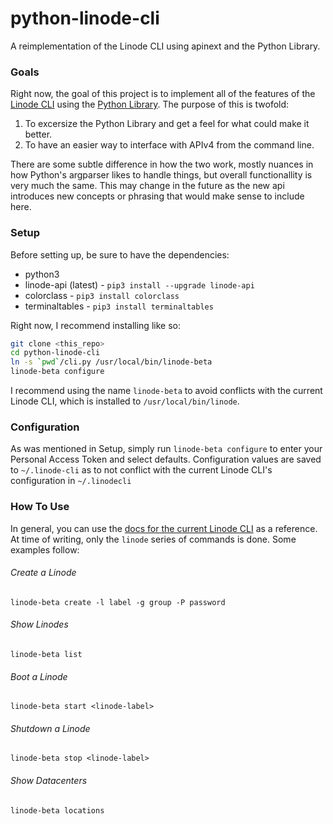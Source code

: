 # python-linode-cli

A reimplementation of the Linode CLI using apinext and the Python Library.

### Goals

Right now, the goal of this project is to implement all of the features of
the [Linode CLI](https://www.linode.com/docs/platform/linode-cli) using the
[Python Library](https://github.com/linode/python-linode-api).  The purpose of this is twofold:

 1. To excersize the Python Library and get a feel for what could make it better.
 1. To have an easier way to interface with APIv4 from the command line.

There are some subtle difference in how the two work, mostly nuances in how Python's
argparser likes to handle things, but overall functionallity is very much the same.
This may change in the future as the new api introduces new concepts or phrasing that
would make sense to include here.

### Setup

Before setting up, be sure to have the dependencies:

  * python3
  * linode-api (latest) - `pip3 install --upgrade linode-api`
  * colorclass - `pip3 install colorclass`
  * terminaltables - `pip3 install terminaltables`

Right now, I recommend installing like so:

```bash
git clone <this_repo>
cd python-linode-cli
ln -s `pwd`/cli.py /usr/local/bin/linode-beta
linode-beta configure
````

I recommend using the name `linode-beta` to avoid conflicts with the current Linode CLI,
which is installed to `/usr/local/bin/linode`.

### Configuration

As was mentioned in Setup, simply run `linode-beta configure` to enter your Personal Access
Token and select defaults.  Configuration values are saved to `~/.linode-cli` as to not conflict
with the current Linode CLI's configuration in `~/.linodecli`

### How To Use

In general, you can use the [docs for the current Linode CLI](https://www.linode.com/docs/platform/linode-cli#using-the-cli)
as a reference.  At time of writing, only the `linode` series of commands is done.  Some examples follow:

###### Create a Linode

`linode-beta create -l label -g group -P password`

###### Show Linodes

`linode-beta list`

###### Boot a Linode

`linode-beta start <linode-label>`

###### Shutdown a Linode

`linode-beta stop <linode-label>`

###### Show Datacenters

`linode-beta locations`
